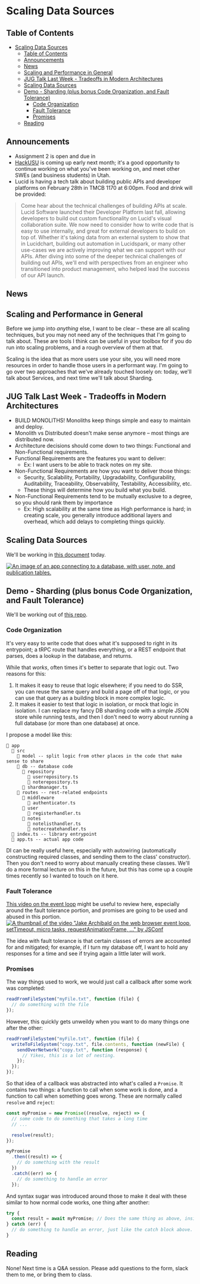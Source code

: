 # Scaling Data Sources

## Table of Contents

<!-- START doctoc generated TOC please keep comment here to allow auto update -->
<!-- DON'T EDIT THIS SECTION, INSTEAD RE-RUN doctoc TO UPDATE -->

- [Scaling Data Sources](#scaling-data-sources)
  - [Table of Contents](#table-of-contents)
  - [Announcements](#announcements)
  - [News](#news)
  - [Scaling and Performance in General](#scaling-and-performance-in-general)
  - [JUG Talk Last Week - Tradeoffs in Modern Architectures](#jug-talk-last-week---tradeoffs-in-modern-architectures)
  - [Scaling Data Sources](#scaling-data-sources-1)
  - [Demo - Sharding (plus bonus Code Organization, and Fault Tolerance)](#demo---sharding-plus-bonus-code-organization-and-fault-tolerance)
    - [Code Organization](#code-organization)
    - [Fault Tolerance](#fault-tolerance)
    - [Promises](#promises)
  - [Reading](#reading)

<!-- END doctoc generated TOC please keep comment here to allow auto update -->

## Announcements

- Assignment 2 is open and due in
- [HackUSU](https://www.hackusu.com/) is coming up early next month; it's a good
  opportunity to continue working on what you've been working on, and meet other
  SWEs (and business students) in Utah.
- Lucid is having a tech talk about building public APIs and developer platforms
  on February 28th in TMCB 1170 at 6:00pm. Food and drink will be provided:

> Come hear about the technical challenges of building APIs at scale. Lucid
> Software launched their Developer Platform last fall, allowing developers to
> build out custom functionality on Lucid's visual collaboration suite. We now
> need to consider how to write code that is easy to use internally, and great
> for external developers to build on top of. Whether it's taking data from an
> external system to show that in Lucidchart, building out automation in
> Lucidspark, or many other use-cases we are actively improving what we can
> support with our APIs. After diving into some of the deeper technical
> challenges of building out APIs, we'll end with perspectives from an engineer
> who transitioned into product management, who helped lead the success of our
> API launch.

## News

## Scaling and Performance in General

Before we jump into _anything_ else, I want to be clear – these are all scaling
techniques, but you may not need any of the techniques that I'm going to talk
about. These are tools I think can be useful in your toolbox for if you do run
into scaling problems, and a rough overview of them at that.

Scaling is the idea that as more users use your site, you will need more
resources in order to handle those users in a performant way. I'm going to go
over two approaches that we've already touched loosely on: today, we'll talk
about Services, and next time we'll talk about Sharding.

## JUG Talk Last Week - Tradeoffs in Modern Architectures

- BUILD MONOLITHS! Monoliths keep things simple and easy to maintain and deploy.
- Monolith vs Distributed doesn't make sense anymore – most things are
  distributed now.
- Architecture decisions should come down to two things: Functional and
  Non-Functional requirements.
- Functional Requirements are the features you want to deliver:
  - Ex: I want users to be able to track notes on my site.
- Non-Functional Requirements are how you want to deliver those things:
  - Security, Scalability, Portability, Upgradability, Configurability,
    Auditability, Traceability, Observability, Testability, Accessibility, etc.
  - These things will determine how you build what you build.
- Non-Functional Requirements tend to be mutually exclusive to a degree, so you
  should rank them by importance
  - Ex: High scalability at the same time as High performance is hard; in
    creating scale, you generally introduce additional layers and overhead,
    which add delays to completing things quickly.

## Scaling Data Sources

We'll be working in
[this document](https://lucid.app/documents/view/b832a5ff-8344-4418-a881-ae06ffe3f067)
today.

[![An image of an app connecting to a database, with user, note, and publication tables.](assets/sharding-original-state.png)](https://lucid.app/documents/view/b832a5ff-8344-4418-a881-ae06ffe3f067)

## Demo - Sharding (plus bonus Code Organization, and Fault Tolerance)

We'll be working out of
[this repo](https://github.com/hhenrichsen/sandbox-sharding-example).

### Code Organization

It's very easy to write code that does what it's supposed to right in its
entrypoint; a tRPC route that handles everything, or a REST endpoint that
parses, does a lookup in the database, and returns.

While that _works_, often times it's better to separate that logic out. Two
reasons for this:

1. It makes it easy to reuse that logic elsewhere; if you need to do SSR, you
   can reuse the same query and build a page off of that logic, or you can use
   that query as a building block in more complex logic.
2. It makes it easier to test that logic in isolation, or mock that logic in
   isolation. I can replace my fancy DB sharding code with a simple JSON store
   while running tests, and then I don't need to worry about running a full
   database (or more than one database) at once.

I propose a model like this:

```
📁 app
  📁 src
    📁 model -- split logic from other places in the code that make sense to share
    📁 db -- database code
      📁 repository
	    📄 userrepository.ts
	    📄 noterepository.ts
	  📄 shardmanager.ts
    📁 routes -- rest-related endpoints
      📁 middleware
        📄 authenticator.ts
      📁 user
        📄 registerhandler.ts
      📁 notes
        📄 notelisthandler.ts
        📄 notecreatehandler.ts
  📄 index.ts -- library entrypoint
  📄 app.ts -- actual app code
```

DI can be really useful here, especially with autowiring (automatically
constructing required classes, and sending them to the class' constructor). Then
you don't need to worry about manually creating these classes. We'll do a more
formal lecture on this in the future, but this has come up a couple times
recently so I wanted to touch on it here.

### Fault Tolerance

[This video on the event loop](https://www.youtube.com/watch?v=cCOL7MC4Pl0)
might be useful to review here, especially around the fault tolerance portion,
and promises are going to be used and abused in this portion.
[![A thumbnail of the video "Jake Archibald on the web browser event loop, setTimeout, micro tasks, requestAnimationFrame, ..." by JSConf](assets/event-loop-thumbnail.png)](https://www.youtube.com/watch?v=cCOL7MC4Pl0)

The idea with fault tolerance is that certain classes of errors are accounted
for and mitigated; for example, if I turn my database off, I want to hold any
responses for a time and see if trying again a little later will work.

### Promises

The way things used to work, we would just call a callback after some work was
completed:

```js
readFromFileSystem("myFile.txt", function (file) {
  // do something with the file
});
```

However, this quickly gets unweildy when you want to do many things one after
the other:

```js
readFromFileSystem("myFile.txt", function (file) {
  writeToFileSystem("copy.txt", file.contents, function (newFile) {
    sendOverNetwork("copy.txt", function (response) {
      // Yikes, this is a lot of nesting.
    });
  });
});
```

So that idea of a callback was abstracted into what's called a `Promise`. It
contains two things: a function to call when some work is done, and a function
to call when something goes wrong. These are normally called `resolve` and
`reject`:

```js
const myPromise = new Promise((resolve, reject) => {
  // some code to do something that takes a long time
  // ...

  resolve(result);
});

myPromise
  .then((result) => {
    // do something with the result
  })
  .catch((err) => {
    // do something to handle an error
  });
```

And syntax sugar was introduced around those to make it deal with these similar
to how normal code works, one thing after another:

```js
try {
  const result = await myPromise; // Does the same thing as above, inside the then block
} catch (err) {
  // do something to handle an error, just like the catch block above.
}
```

## Reading

None! Next time is a Q&A session. Please add questions to the form, slack them
to me, or bring them to class.

